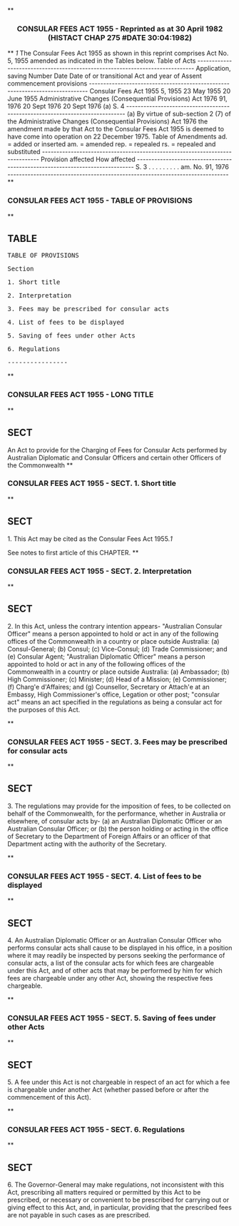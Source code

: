 **<b>

### <center><name>CONSULAR FEES ACT 1955 - Reprinted as at 30 April 1982 (HISTACT CHAP 275 #DATE 30:04:1982) </name></center>
</b>** *1* The Consular Fees Act 1955 as shown in this reprint comprises Act No. 5,<lf> 1955 amended as indicated in the Tables below.<lf> <lf>                                  Table of Acts<lf> ----------------------------------------------------------------------------- <lf> Application, saving<lf>                            Number     Date      Date of             or<lf> transitional Act                    and year   of Assent commencement provisions<lf> ----------------------------------------------------------------------------- Consular Fees Act<lf>     1955                   5, 1955    23 May<lf>                                       1955      20 June 1955<lf>     Administrative<lf>     Changes<lf>     (Consequential<lf>     Provisions) Act 1976   91, 1976   20 Sept<lf>                                       1976      20 Sept 1976 (a)    S. 4<lf> ----------------------------------------------------------------------------- (a)  By virtue of sub-section 2 (7) of the Administrative Changes<lf> (Consequential Provisions) Act 1976 the amendment made by that Act to the<lf> Consular Fees Act 1955 is deemed to have come into operation on 22 December<lf> 1975.<lf> <lf>                               Table of Amendments<lf> ad. = added or inserted am. = amended rep. = repealed rs. = repealed and<lf>                                   substituted<lf> ----------------------------------------------------------------------------- <lf>     Provision affected       How affected<lf> ----------------------------------------------------------------------------- S. 3 . . . . . . . . .   am. No. 91, 1976<lf> ----------------------------------------------------------------------------- <lf> </lf></lf></lf></lf></lf></lf></lf></lf></lf></lf></lf></lf></lf></lf></lf></lf></lf></lf></lf></lf></lf></lf></lf></lf></lf></lf></lf></lf>
**<b>

### <name>CONSULAR FEES ACT 1955 - TABLE OF PROVISIONS </name>
</b>** 

## TABLE
<tables> <tt>                             TABLE  OF  PROVISIONS 

<lf> Section<lf> <p>  1\.       Short title<lf> <p>  2\.       Interpretation<lf> <p>  3\.       Fees may be prescribed for consular acts<lf> <p>  4\.       List of fees to be displayed<lf> <p>  5\.       Saving of fees under other Acts<lf> <p>  6\.       Regulations<lf> <p><lf>                                 ----------------<lf> <p><lf> </lf></p></lf></lf></p></lf></p></lf></p></lf></p></lf></p></lf></p></lf></p></lf></lf>
</tt></tables>
**<b>

### <name>CONSULAR FEES ACT 1955 - LONG TITLE </name>
</b>** 

## SECT
<sect> An Act to provide for the Charging of Fees for Consular Acts performed by Australian Diplomatic and Consular Officers and certain other Officers of the Commonwealth </sect>
**<b>

### <name>CONSULAR FEES ACT 1955 - SECT. 1\. Short title </name>
</b>** 

## SECT
<sect>   1\. This Act may be cited as the Consular Fees Act 1955.*1* 

<lf> See notes to first article of this CHAPTER. </lf>
</sect>
**<b>

### <name>CONSULAR FEES ACT 1955 - SECT. 2\. Interpretation </name>
</b>** 

## SECT
<sect>   2\. In this Act, unless the contrary intention appears-<lf> <lf>   "Australian Consular Officer" means a person appointed to hold or act in any of the following offices of the Commonwealth in a country or place outside Australia:<lf> <lf>      (a)  Consul-General;<lf> <lf>      (b)  Consul;<lf> <lf>      (c)  Vice-Consul;<lf> <lf>      (d)  Trade Commissioner; and<lf> <lf>      (e)  Consular Agent;<lf> <lf>   "Australian Diplomatic Officer" means a person appointed to hold or act in any of the following offices of the Commonwealth in a country or place outside Australia:<lf> <lf>      (a)  Ambassador;<lf> <lf>      (b)  High Commissioner;<lf> <lf>      (c)  Minister;<lf> <lf>      (d)  Head of a Mission;<lf> <lf>      (e)  Commissioner;<lf> <lf>      (f)  Charg'e d'Affaires; and<lf> <lf>      (g)  Counsellor, Secretary or Attach'e at an Embassy, High Commissioner's office, Legation or other post;<lf> <lf>   "consular act" means an act specified in the regulations as being a consular act for the purposes of this Act. 

<lf> </lf>
</lf></lf></lf></lf></lf></lf></lf></lf></lf></lf></lf></lf></lf></lf></lf></lf></lf></lf></lf></lf></lf></lf></lf></lf></lf></lf></lf></lf></lf></lf></sect>
**<b>

### <name>CONSULAR FEES ACT 1955 - SECT. 3\. Fees may be prescribed for consular acts </name>
</b>** 

## SECT
<sect>   3\. The regulations may provide for the imposition of fees, to be collected on behalf of the Commonwealth, for the performance, whether in Australia or elsewhere, of consular acts by-<lf> <lf>   (a)  an Australian Diplomatic Officer or an Australian Consular Officer; or<lf> <lf>   (b)  the person holding or acting in the office of Secretary to the Department of Foreign Affairs or an officer of that Department acting with the authority of the Secretary. 

<lf> </lf>
</lf></lf></lf></lf></sect>
**<b>

### <name>CONSULAR FEES ACT 1955 - SECT. 4\. List of fees to be displayed </name>
</b>** 

## SECT
<sect>   4\. An Australian Diplomatic Officer or an Australian Consular Officer who performs consular acts shall cause to be displayed in his office, in a position where it may readily be inspected by persons seeking the performance of consular acts, a list of the consular acts for which fees are chargeable under this Act, and of other acts that may be performed by him for which fees are chargeable under any other Act, showing the respective fees chargeable. 

<lf> </lf>
</sect>
**<b>

### <name>CONSULAR FEES ACT 1955 - SECT. 5\. Saving of fees under other Acts </name>
</b>** 

## SECT
<sect>   5\. A fee under this Act is not chargeable in respect of an act for which a fee is chargeable under another Act (whether passed before or after the commencement of this Act). 

<lf> </lf>
</sect>
**<b>

### <name>CONSULAR FEES ACT 1955 - SECT. 6\. Regulations </name>
</b>** 

## SECT
<sect>   6\. The Governor-General may make regulations, not inconsistent with this Act, prescribing all matters required or permitted by this Act to be prescribed, or necessary or convenient to be prescribed for carrying out or giving effect to this Act, and, in particular, providing that the prescribed fees are not payable in such cases as are prescribed. 

<lf> </lf>
</sect>
